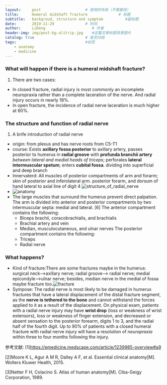```yaml
---
layout:     post                    # 使用的布局（不需要改）
title:      Humeral midshaft fracture              # 标题 
subtitle:   backgroud, structure and symptom          #副标题
date:       2019-11-29              # 时间
author:     LiDeng                     # 作者
header-img: img/post-bg-alitrip.jpg    #这篇文章标题背景图片
catalog: true                       # 是否归档
tags:                               #标签
    - anatomy
    - medicine
---
```

 ### What will happen if there is a humeral midshaft fracture?
   1. There are two cases: 
   - In closed fracture, radial injury is most commonly an incomplete neuropraxia rather than a complete laceration of the nerve. And radial injury occurs in nearly 18%.
   - In open fracture, the incidence of radial nerve laceration is much higher at 60%.

 ### The structure and function of radial nerve
   1. A brife introduction of radial nerve
   - origin: from plexus and has nerve roots from C5-T1
   - course: Exists **axillary fossa posterior** to axillary artery, passes posterior to humerus in **radial groove** with **profunda branchii artery** *between lateral and medial heads of triceps*; perforates **lateral intermuscular spetum**; enters **cubital fossa**. dividing into superficial and deep branch
   - Innervaterd: All muscles of posterior compartments of arm and forarm; skin of posterior and inferolateral arm. posterior forarm, and dorsum of hand lateral to axial line of digit 4 ![structure_of_radial_nerve](https://wx1.sinaimg.cn/mw690/006W8mGzgy1g9ewzd3t9vj30dw0e5q6m.jpg)
   - ![anatomy](https://wx1.sinaimg.cn/mw690/006W8mGzly1g9exaubl8bj30e60hzk1f.jpg)
   - The large muscles that surround the humerus prevent direct palpation. The arm is divided into anterior and posterior compartments by two intermuscular septa: medial and lateral. [6] The anterior compartment contains the following:
     - Biceps brachii, coracobrachialis, and brachialis
     - Brachial artery and vein
     - Median, musculocutaneous, and ulnar nerves
    The posterior compartment contains the following:
     - Triceps
     - Radial nerve


 ### What happens?
   - Kind of fracture:There are some fractures maybe in the humerus: surgical neck-->axillary nerve; radial groove--> radial nerve; medial epicondyle-->ulnar nerve; besides, median nerve in the medial of fossa maybe fracture too.![fracture](https://wx4.sinaimg.cn/mw690/006W8mGzgy1g9exmt49bxj30ab0ba776.jpg)
   - Sympose: The radial nerve is most likely to be damaged in humerus fractures that have a lateral displacement of the distal fracture segment, as the **nerve is tethered to the bone** and cannot withstand the forces applied to it as a result of the displacement. On physical exam, patients with a radial nerve injury may have **wrist drop** (loss or weakness of wrist extensors), loss or weakness of finger extension, and decreased or absent sensation to the posterior forearm, digits 1 to 3, and the radial half of the fourth digit. Up to 90% of patients with a closed humeral fracture with radial nerve injury will have a resolution of *neuropraxia* within three to four months following the injury.


参考文献:
[1]<https://emedicine.medscape.com/article/1239985-overview#a9>

[2]Moore K L, Agur A M R, Dalley A F, et al. Essential clinical anatomy[M]. Wolters Kluwer Health, 2015.

[3]Netter F H, Colacino S. Atlas of human anatomy[M]. Ciba-Geigy Corporation, 1989.
